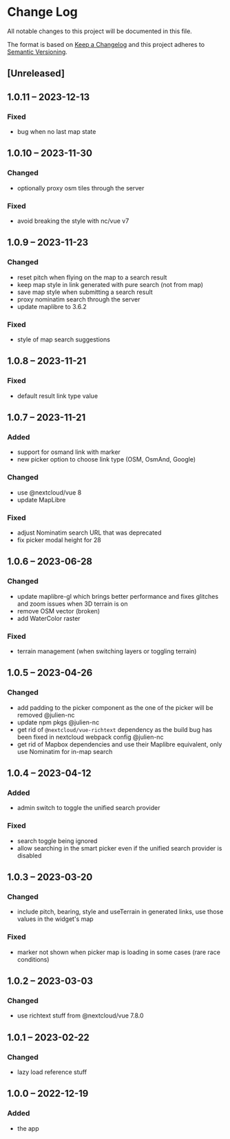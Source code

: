 # Change Log
All notable changes to this project will be documented in this file.

The format is based on [Keep a Changelog](http://keepachangelog.com/)
and this project adheres to [Semantic Versioning](http://semver.org/).

## [Unreleased]

## 1.0.11 – 2023-12-13

### Fixed

- bug when no last map state

## 1.0.10 – 2023-11-30

### Changed

- optionally proxy osm tiles through the server

### Fixed

- avoid breaking the style with nc/vue v7

## 1.0.9 – 2023-11-23

### Changed

- reset pitch when flying on the map to a search result
- keep map style in link generated with pure search (not from map)
- save map style when submitting a search result
- proxy nominatim search through the server
- update maplibre to 3.6.2

### Fixed

- style of map search suggestions

## 1.0.8 – 2023-11-21

### Fixed

- default result link type value

## 1.0.7 – 2023-11-21

### Added

- support for osmand link with marker
- new picker option to choose link type (OSM, OsmAnd, Google)

### Changed

- use @nextcloud/vue 8
- update MapLibre

### Fixed

- adjust Nominatim search URL that was deprecated
- fix picker modal height for 28

## 1.0.6 – 2023-06-28

### Changed

- update maplibre-gl which brings better performance and fixes glitches and zoom issues when 3D terrain is on
- remove OSM vector (broken)
- add WaterColor raster

### Fixed

- terrain management (when switching layers or toggling terrain)

## 1.0.5 – 2023-04-26

### Changed

- add padding to the picker component as the one of the picker will be removed @julien-nc
- update npm pkgs @julien-nc
- get rid of `@nextcloud/vue-richtext` dependency as the build bug has been fixed in nextcloud webpack config @julien-nc
- get rid of Mapbox dependencies and use their Maplibre equivalent, only use Nominatim for in-map search

## 1.0.4 – 2023-04-12
### Added
- admin switch to toggle the unified search provider

### Fixed
- search toggle being ignored
- allow searching in the smart picker even if the unified search provider is disabled

## 1.0.3 – 2023-03-20
### Changed
- include pitch, bearing, style and useTerrain in generated links, use those values in the widget's map

### Fixed
- marker not shown when picker map is loading in some cases (rare race conditions)

## 1.0.2 – 2023-03-03
### Changed
- use richtext stuff from @nextcloud/vue 7.8.0

## 1.0.1 – 2023-02-22
### Changed
- lazy load reference stuff

## 1.0.0 – 2022-12-19
### Added
* the app
